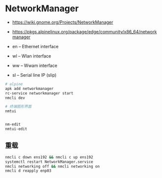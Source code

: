 # NetworkManager

* https://wiki.gnome.org/Projects/NetworkManager
* https://pkgs.alpinelinux.org/package/edge/community/x86_64/networkmanager

* en – Ethernet interface
* wl – Wlan interface
* ww – Wwam interface
* sl – Serial line IP (slip)


```bash
# alpine
apk add networkmanager
rc-service networkmanager start
nmcli dev

# 终端图形界面
nmtui


nm-edit
nmtui-edit
```


## 重载

```bash
nmcli c down ens192 && nmcli c up ens192
systemctl restart NetworkManager.service
nmcli networking off && nmcli networking on
nmcli d reapply enp03
```

